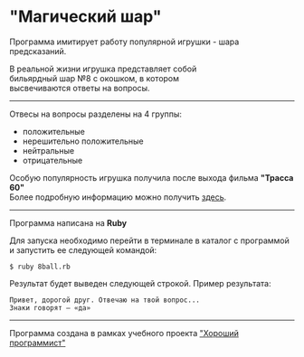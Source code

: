 "Магический шар"
======

Программа имитирует работу популярной игрушки - шара предсказаний.

В реальной жизни игрушка представляет собой  
бильярдный шар №8 с окошком, в котором  
высвечиваются ответы на вопросы.
___
Отвесы на вопросы разделены на 4 группы:  
* положительные  
* нерешительно положительные  
* нейтральные  
* отрицательные  
  
Особую популярность игрушка получила после выхода фильма **"Трасса 60"**  
Более подробную информацию можно получить [здесь](https://ru.wikipedia.org/wiki/Magic_8_ball). 
***
Программа написана на **Ruby**

Для запуска необходимо перейти в терминале в каталог с программой
и запустить ее следующей командой:

`$ ruby 8ball.rb`

Результат будет выведен следующей строкой.
Пример результата:

```
Привет, дорогой друг. Отвечаю на твой вопрос...
Знаки говорят — «да»
```

***

Программа создана в рамках учебного проекта ["Хороший программист"](https://goodprogrammer.ru) 
